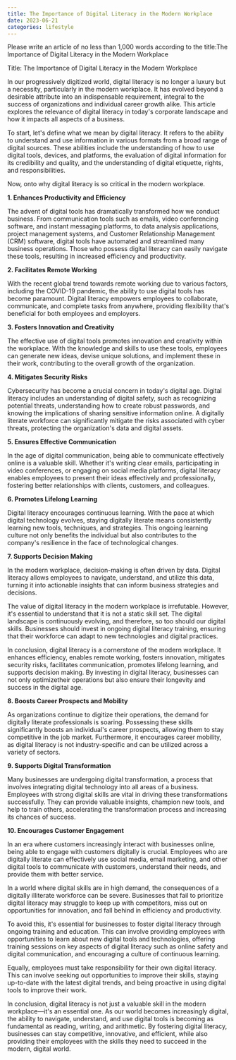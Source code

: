 ```yaml
---
title: The Importance of Digital Literacy in the Modern Workplace
date: 2023-06-21
categories: lifestyle
---
```


Please write an article of no less than 1,000 words according to the title:The Importance of Digital Literacy in the Modern Workplace

Title: The Importance of Digital Literacy in the Modern Workplace

In our progressively digitized world, digital literacy is no longer a luxury but a necessity, particularly in the modern workplace. It has evolved beyond a desirable attribute into an indispensable requirement, integral to the success of organizations and individual career growth alike. This article explores the relevance of digital literacy in today's corporate landscape and how it impacts all aspects of a business.

To start, let's define what we mean by digital literacy. It refers to the ability to understand and use information in various formats from a broad range of digital sources. These abilities include the understanding of how to use digital tools, devices, and platforms, the evaluation of digital information for its credibility and quality, and the understanding of digital etiquette, rights, and responsibilities.

Now, onto why digital literacy is so critical in the modern workplace.

**1. Enhances Productivity and Efficiency**

The advent of digital tools has dramatically transformed how we conduct business. From communication tools such as emails, video conferencing software, and instant messaging platforms, to data analysis applications, project management systems, and Customer Relationship Management (CRM) software, digital tools have automated and streamlined many business operations. Those who possess digital literacy can easily navigate these tools, resulting in increased efficiency and productivity.

**2. Facilitates Remote Working**

With the recent global trend towards remote working due to various factors, including the COVID-19 pandemic, the ability to use digital tools has become paramount. Digital literacy empowers employees to collaborate, communicate, and complete tasks from anywhere, providing flexibility that's beneficial for both employees and employers.

**3. Fosters Innovation and Creativity**

The effective use of digital tools promotes innovation and creativity within the workplace. With the knowledge and skills to use these tools, employees can generate new ideas, devise unique solutions, and implement these in their work, contributing to the overall growth of the organization.

**4. Mitigates Security Risks**

Cybersecurity has become a crucial concern in today's digital age. Digital literacy includes an understanding of digital safety, such as recognizing potential threats, understanding how to create robust passwords, and knowing the implications of sharing sensitive information online. A digitally literate workforce can significantly mitigate the risks associated with cyber threats, protecting the organization's data and digital assets.

**5. Ensures Effective Communication**

In the age of digital communication, being able to communicate effectively online is a valuable skill. Whether it's writing clear emails, participating in video conferences, or engaging on social media platforms, digital literacy enables employees to present their ideas effectively and professionally, fostering better relationships with clients, customers, and colleagues.

**6. Promotes Lifelong Learning**

Digital literacy encourages continuous learning. With the pace at which digital technology evolves, staying digitally literate means consistently learning new tools, techniques, and strategies. This ongoing learning culture not only benefits the individual but also contributes to the company's resilience in the face of technological changes.

**7. Supports Decision Making**

In the modern workplace, decision-making is often driven by data. Digital literacy allows employees to navigate, understand, and utilize this data, turning it into actionable insights that can inform business strategies and decisions.

The value of digital literacy in the modern workplace is irrefutable. However, it's essential to understand that it is not a static skill set. The digital landscape is continuously evolving, and therefore, so too should our digital skills. Businesses should invest in ongoing digital literacy training, ensuring that their workforce can adapt to new technologies and digital practices.

In conclusion, digital literacy is a cornerstone of the modern workplace. It enhances efficiency, enables remote working, fosters innovation, mitigates security risks, facilitates communication, promotes lifelong learning, and supports decision making. By investing in digital literacy, businesses can not only optimizetheir operations but also ensure their longevity and success in the digital age.

**8. Boosts Career Prospects and Mobility**

As organizations continue to digitize their operations, the demand for digitally literate professionals is soaring. Possessing these skills significantly boosts an individual's career prospects, allowing them to stay competitive in the job market. Furthermore, it encourages career mobility, as digital literacy is not industry-specific and can be utilized across a variety of sectors.

**9. Supports Digital Transformation**

Many businesses are undergoing digital transformation, a process that involves integrating digital technology into all areas of a business. Employees with strong digital skills are vital in driving these transformations successfully. They can provide valuable insights, champion new tools, and help to train others, accelerating the transformation process and increasing its chances of success.

**10. Encourages Customer Engagement**

In an era where customers increasingly interact with businesses online, being able to engage with customers digitally is crucial. Employees who are digitally literate can effectively use social media, email marketing, and other digital tools to communicate with customers, understand their needs, and provide them with better service.

In a world where digital skills are in high demand, the consequences of a digitally illiterate workforce can be severe. Businesses that fail to prioritize digital literacy may struggle to keep up with competitors, miss out on opportunities for innovation, and fall behind in efficiency and productivity.

To avoid this, it's essential for businesses to foster digital literacy through ongoing training and education. This can involve providing employees with opportunities to learn about new digital tools and technologies, offering training sessions on key aspects of digital literacy such as online safety and digital communication, and encouraging a culture of continuous learning.

Equally, employees must take responsibility for their own digital literacy. This can involve seeking out opportunities to improve their skills, staying up-to-date with the latest digital trends, and being proactive in using digital tools to improve their work.

In conclusion, digital literacy is not just a valuable skill in the modern workplace—it's an essential one. As our world becomes increasingly digital, the ability to navigate, understand, and use digital tools is becoming as fundamental as reading, writing, and arithmetic. By fostering digital literacy, businesses can stay competitive, innovative, and efficient, while also providing their employees with the skills they need to succeed in the modern, digital world.